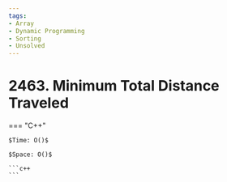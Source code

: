 ```yaml
---
tags:
- Array
- Dynamic Programming
- Sorting
- Unsolved
---
```



# 2463. Minimum Total Distance Traveled

=== "C++"

    $Time: O()$

    $Space: O()$

    ```c++
    ```